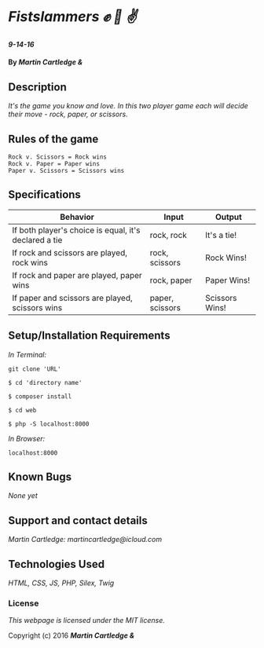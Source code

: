 # _Fistslammers :fist: :wave: :v:_

#### _9-14-16_

#### By _**Martin Cartledge &amp;**_

## Description

_It's the game you know and love. In this two player game each will decide their move - rock, paper, or scissors._

## Rules of the game
```
Rock v. Scissors = Rock wins
Rock v. Paper = Paper wins
Paper v. Scissors = Scissors wins
```

## Specifications

| Behavior      | Input       |Output|
| ------------- |-------------| -----|
| If both player's choice is equal, it's declared a tie | rock, rock | It's a tie! |
| If rock and scissors are played, rock wins | rock, scissors | Rock Wins! |
| If rock and paper are played, paper wins | rock, paper | Paper Wins! |
| If paper and scissors are played, scissors wins | paper, scissors | Scissors Wins! |


## Setup/Installation Requirements

_In Terminal:_

`git clone 'URL'`

`$ cd 'directory name'`

`$ composer install`

`$ cd web`

`$ php -S localhost:8000`

_In Browser:_

`localhost:8000`

## Known Bugs

_None yet_

## Support and contact details

_Martin Cartledge: martincartledge@icloud.com_

## Technologies Used

_HTML,
CSS,
JS,
PHP,
Silex,
Twig_

### License

*This webpage is licensed under the MIT license.*

Copyright (c) 2016 **_Martin Cartledge &amp;_**
